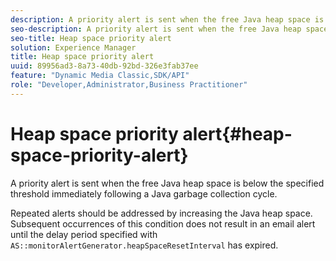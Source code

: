 ```yaml
---
description: A priority alert is sent when the free Java heap space is below the specified threshold immediately following a Java garbage collection cycle.
seo-description: A priority alert is sent when the free Java heap space is below the specified threshold immediately following a Java garbage collection cycle.
seo-title: Heap space priority alert
solution: Experience Manager
title: Heap space priority alert
uuid: 89956ad3-8a73-40db-92bd-326e3fab37ee
feature: "Dynamic Media Classic,SDK/API"
role: "Developer,Administrator,Business Practitioner"
---
```


# Heap space priority alert{#heap-space-priority-alert}

A priority alert is sent when the free Java heap space is below the specified threshold immediately following a Java garbage collection cycle.

Repeated alerts should be addressed by increasing the Java heap space. Subsequent occurrences of this condition does not result in an email alert until the delay period specified with `AS::monitorAlertGenerator.heapSpaceResetInterval` has expired. 
